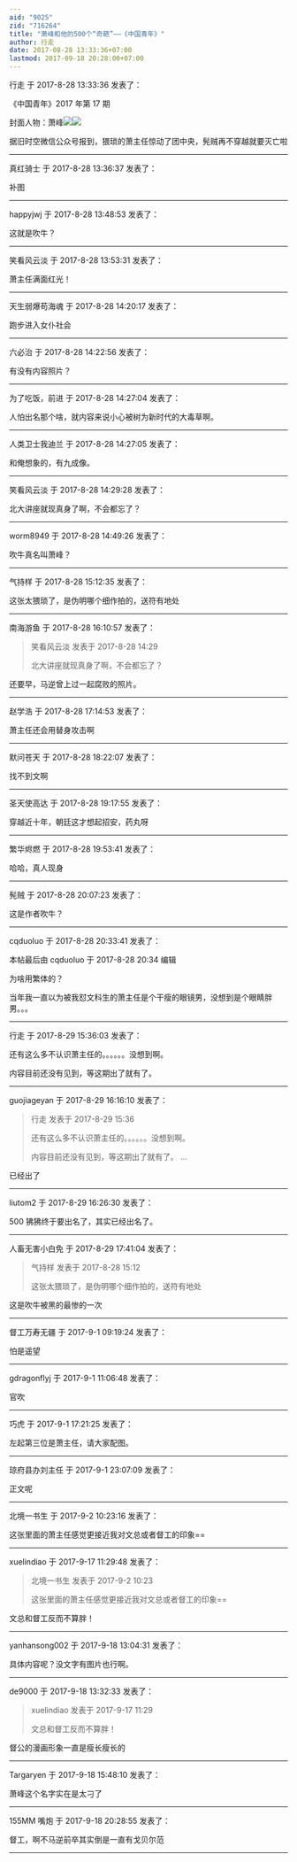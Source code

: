 ```yaml
---
aid: "9025"
zid: "716264"
title: "萧峰和他的500个“奇葩”——《中国青年》"
author: 行走
date: 2017-08-28 13:33:36+07:00
lastmod: 2017-09-18 20:28:00+07:00
---
```


行走 于 2017-8-28 13:33:36 发表了：

《中国青年》2017 年第 17 期

封面人物：萧峰![](http://mmbiz.qpic.cn/mmbiz_jpg/iceJbTVZKKxhrzd4Jt4oSv3xCbIptGyoOlsfQwzJtIQbzUeS16cujxro1feFKriaxhQEB3I5wnrhicsLw5cxQlibqQ/640?wx_fmt=jpeg&tp=webp&wxfrom=5&wx_lazy=1)![](https://mmbiz.qpic.cn/mmbiz_png/iceJbTVZKKxhrzd4Jt4oSv3xCbIptGyoOReApFhdYia6pDdibYQhovjKxZI1xBYF7m7suDFZlZU0GJbcbHVrtUJ1g/640?wx_fmt=png&tp=webp&wxfrom=5&wx_lazy=1)

据旧时空微信公众号报到，猥琐的萧主任惊动了团中央，髡贼再不穿越就要灭亡啦

---

真红骑士 于 2017-8-28 13:36:37 发表了：

补图

---

happyjwj 于 2017-8-28 13:48:53 发表了：

这就是吹牛？

---

笑看风云淡 于 2017-8-28 13:53:31 发表了：

萧主任满面红光！

---

天生弱爆苟海魂 于 2017-8-28 14:20:17 发表了：

跑步进入女仆社会

---

六必治 于 2017-8-28 14:22:56 发表了：

有没有内容照片？

---

为了吃饭，前进 于 2017-8-28 14:27:04 发表了：

人怕出名那个啥，就内容来说小心被树为新时代的大毒草啊。

---

人类卫士我迪兰 于 2017-8-28 14:27:05 发表了：

和俺想象的，有九成像。

---

笑看风云淡 于 2017-8-28 14:29:28 发表了：

北大讲座就现真身了啊，不会都忘了？

---

worm8949 于 2017-8-28 14:49:26 发表了：

吹牛真名叫萧峰？

---

气持样 于 2017-8-28 15:12:35 发表了：

这张太猥琐了，是伪明哪个细作拍的，送符有地处

---

南海游鱼 于 2017-8-28 16:10:57 发表了：

> 笑看风云淡 发表于 2017-8-28 14:29
>
> 北大讲座就现真身了啊，不会都忘了？

还要早，马逆曾上过一起腐败的照片。

---

赵学浩 于 2017-8-28 17:14:53 发表了：

萧主任还会用替身攻击啊

---

默问苍天 于 2017-8-28 18:22:07 发表了：

找不到文啊

---

圣天使高达 于 2017-8-28 19:17:55 发表了：

穿越近十年，朝廷这才想起招安，药丸呀

---

繁华烬燃 于 2017-8-28 19:53:41 发表了：

哈哈，真人现身

---

髡贼 于 2017-8-28 20:07:23 发表了：

这是作者吹牛？

---

cqduoluo 于 2017-8-28 20:33:41 发表了：

本帖最后由 cqduoluo 于 2017-8-28 20:34 编辑

为啥用繁体的？

当年我一直以为被我怼文科生的萧主任是个干瘦的眼镜男，没想到是个眼睛胖男。。。

---

行走 于 2017-8-29 15:36:03 发表了：

还有这么多不认识萧主任的。。。。。。没想到啊。

内容目前还没有见到，等这期出了就有了。

---

guojiageyan 于 2017-8-29 16:16:10 发表了：

> 行走 发表于 2017-8-29 15:36
>
> 还有这么多不认识萧主任的。。。。。。没想到啊。
>
> 内容目前还没有见到，等这期出了就有了。 ...

已经出了

---

liutom2 于 2017-8-29 16:26:30 发表了：

500 狒狒终于要出名了，其实已经出名了。

---

人畜无害小白免 于 2017-8-29 17:41:04 发表了：

> 气持样 发表于 2017-8-28 15:12
>
> 这张太猥琐了，是伪明哪个细作拍的，送符有地处

这是吹牛被黑的最惨的一次

---

督工万寿无疆 于 2017-9-1 09:19:24 发表了：

怕是遥望

---

gdragonflyj 于 2017-9-1 11:06:48 发表了：

官吹

---

巧虎 于 2017-9-1 17:21:25 发表了：

左起第三位是萧主任，请大家配图。

---

琼府县办刘主任 于 2017-9-1 23:07:09 发表了：

正文呢

---

北境一书生 于 2017-9-2 10:23:16 发表了：

这张里面的萧主任感觉更接近我对文总或者督工的印象==

---

xuelindiao 于 2017-9-17 11:29:48 发表了：

> 北境一书生 发表于 2017-9-2 10:23
>
> 这张里面的萧主任感觉更接近我对文总或者督工的印象==

文总和督工反而不算胖！

---

yanhansong002 于 2017-9-18 13:04:31 发表了：

具体内容呢？没文字有图片也行啊。

---

de9000 于 2017-9-18 13:32:33 发表了：

> xuelindiao 发表于 2017-9-17 11:29
>
> 文总和督工反而不算胖！

督公的漫画形象一直是瘦长瘦长的

---

Targaryen 于 2017-9-18 15:48:10 发表了：

萧峰这个名字实在是太刁了

---

155MM 嘴炮 于 2017-9-18 20:28:55 发表了：

督工，啊不马逆前卒其实倒是一直有戈贝尔范

---
